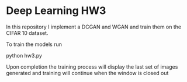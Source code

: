 #  Deep Learning HW3

In this repository I implement a DCGAN and WGAN and train them on the CIFAR 10 dataset.

To train the models run 

python hw3.py

Upon completion the training process will display the last set of images generated and training will continue when the window is closed out
